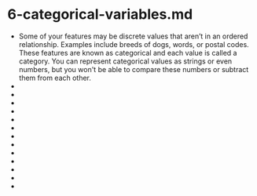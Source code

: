 # 6-categorical-variables.md

- Some of your features may be discrete values that aren’t in an ordered relationship. Examples include breeds of dogs, words, or postal codes. These features are known as categorical and each value is called a category. You can represent categorical values as strings or even numbers, but you won't be able to compare these numbers or subtract them from each other.
- 
- 
- 
- 
- 
- 
- 
- 
- 
- 
- 
- 
- 